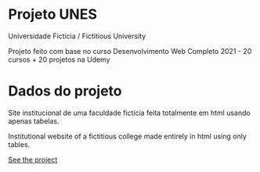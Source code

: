 # Projeto UNES

Universidade Fictícia / Fictitious University

Projeto feito com base no curso Desenvolvimento Web Completo 2021 - 20 cursos + 20 projetos na Udemy

# Dados do projeto
 
Site institucional de uma faculdade fictícia feita totalmente em html usando apenas tabelas.

 Institutional website of a fictitious college made entirely in html using only tables.
 

 <a href="https://projeto-unes.vercel.app/" target="_blank">See the project</a> 



